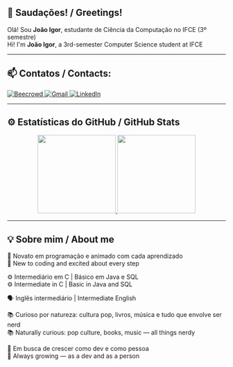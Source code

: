 ## 👋 Saudações! / Greetings!

Olá! Sou **João Igor**, estudante de Ciência da Computação no IFCE (3º semestre)  
Hi! I'm **João Igor**, a 3rd-semester Computer Science student at IFCE  

---

## 📫 Contatos / Contacts:

<div>
  <a href="https://judge.beecrowd.com/pt/profile/961916" target="_blank">
    <img loading="lazy" src="https://img.shields.io/badge/Beecrowd-121011?style=for-the-badge&logo=data:image/svg+xml;base64,PHN2ZyB4bWxucz0iaHR0cDovL3d3dy53My5vcmcvMjAwMC9zdmciIHdpZHRoPSIzMCIgaGVpZ2h0PSIzMCI+PHJlY3Qgd2lkdGg9IjMwIiBoZWlnaHQ9IjMwIiBmaWxsPSIjRkZGIiByeD0iNSIvPjwvc3ZnPg==" alt="Beecrowd" />
  </a>

  <a href="joaoigorsf990@gmail.com" target="_blank">
    <img loading="lazy" src="https://img.shields.io/badge/Gmail-D14836?style=for-the-badge&logo=gmail&logoColor=white" alt="Gmail">
  </a>

  <a href="https://www.linkedin.com/in/jo%C3%A3o-igor-de-sousa-ferro-824324368" target="_blank">
    <img loading="lazy" src="https://img.shields.io/badge/-LinkedIn-%230077B5?style=for-the-badge&logo=linkedin&logoColor=white" alt="LinkedIn">
  </a>
</div>

---

## ⚙️ Estatísticas do GitHub / GitHub Stats

<div align="center">

  <a href="https://github.com/JIgorsfDev">
    <img height="180em" src="https://github-readme-stats.vercel.app/api?username=JIgorsfDev&show_icons=true&theme=tokyonight&count_private=true&hide_title=true" />
    <img height="180em" src="https://github-readme-stats.vercel.app/api/top-langs/?username=JIgorsfDev&layout=compact&theme=tokyonight" />
  </a>

</div>

---

## 💡 Sobre mim / About me

🧠 Novato em programação e animado com cada aprendizado  
🧠 New to coding and excited about every step  

⚙️ Intermediário em C | Básico em Java e SQL  
⚙️ Intermediate in C | Basic in Java and SQL  

🗣️ Inglês intermediário | Intermediate English  

📚 Curioso por natureza: cultura pop, livros, música e tudo que envolve ser nerd  
📚 Naturally curious: pop culture, books, music — all things nerdy  

🌱 Em busca de crescer como dev e como pessoa  
🌱 Always growing — as a dev and as a person  

